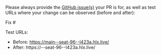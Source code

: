 Please always provide the [GitHub issue(s)](../issues) your PR is for, as well as test URLs where your change can be observed (before and after):

Fix #<gh-issue-id>

Test URLs:
- Before: https://main--seat-96--l423a.hlx.live/
- After: https://<branch>--seat-96--l423a.hlx.live/
